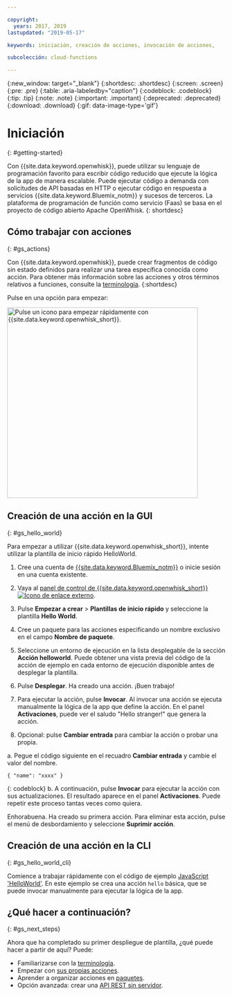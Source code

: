 ```yaml
---

copyright:
  years: 2017, 2019
lastupdated: "2019-05-17"

keywords: iniciación, creación de acciones, invocación de acciones,

subcolección: cloud-functions

---
```


{:new_window: target="_blank"}
{:shortdesc: .shortdesc}
{:screen: .screen}
{:pre: .pre}
{:table: .aria-labeledby="caption"}
{:codeblock: .codeblock}
{:tip: .tip}
{:note: .note}
{:important: .important}
{:deprecated: .deprecated}
{:download: .download}
{:gif: data-image-type='gif'}

# Iniciación
{: #getting-started}

Con {{site.data.keyword.openwhisk}}, puede utilizar su lenguaje de programación favorito para escribir código reducido que ejecute la lógica de la app de manera escalable. Puede ejecutar código a demanda con solicitudes de API basadas en HTTP o ejecutar código en respuesta a servicios
{{site.data.keyword.Bluemix_notm}} y sucesos de terceros. La plataforma de programación de función como servicio (Faas) se basa en el proyecto de código abierto Apache OpenWhisk.
{: shortdesc}

## Cómo trabajar con acciones
{: #gs_actions}

Con {{site.data.keyword.openwhisk}}, puede crear fragmentos de código sin estado definidos para realizar una tarea específica conocida como acción. Para obtener más información sobre las acciones y otros términos relativos a funciones, consulte la [terminología](/docs/openwhisk?topic=cloud-functions-about).
{:shortdesc}

Pulse en una opción para empezar:

<img usemap="#home_map" border="0" class="image" id="image_ztx_crb_f1b" src="images/imagemap.png" width="440" alt="Pulse un icono para empezar rápidamente con {{site.data.keyword.openwhisk_short}}." style="width:440px;" />
<map name="home_map" id="home_map">
<area href="#gs_hello_world" alt="Crear una acción" title="Crear una acción" shape="rect" coords="-7, -8, 108, 211" />
<area href="/docs/openwhisk?topic=cloud-functions-cli_install" alt="Configuración del plug-in de la CLI de {{site.data.keyword.openwhisk_short}}" title="Configuración del plug-in de la CLI de {{site.data.keyword.openwhisk_short}}" shape="rect" coords="155, -1, 289, 210" />
<area href="/docs/openwhisk?topic=cloud-functions-about" alt="Ver la arquitectura de la plataforma" title="Ver la arquitectura de la plataforma" shape="rect" coords="326, -10, 448, 218" />
</map>

## Creación de una acción en la GUI
{: #gs_hello_world}

Para empezar a utilizar {{site.data.keyword.openwhisk_short}}, intente utilizar la plantilla de inicio rápido HelloWorld.

1. Cree una cuenta de [{{site.data.keyword.Bluemix_notm}}](https://cloud.ibm.com/registration) o inicie sesión en una cuenta existente.

2. Vaya al [panel de control de {{site.data.keyword.openwhisk_short}} ![Icono de enlace externo](../icons/launch-glyph.svg "Icono de enlace externo")](https://cloud.ibm.com/openwhisk).

2. Pulse **Empezar a crear** > **Plantillas de inicio rápido** y seleccione la plantilla **Hello World**.

3. Cree un paquete para las acciones especificando un nombre exclusivo en el campo **Nombre de paquete**.

4. Seleccione un entorno de ejecución en la lista desplegable de la sección **Acción helloworld**. Puede obtener una vista previa del código de la acción de ejemplo en cada entorno de ejecución disponible antes de desplegar la plantilla.

5. Pulse **Desplegar**. Ha creado una acción. ¡Buen trabajo!

6. Para ejecutar la acción, pulse **Invocar**. Al invocar una acción se ejecuta manualmente la lógica de la app que define la acción. En el panel **Activaciones**, puede ver el saludo "Hello stranger!" que genera la acción.

7. Opcional: pulse **Cambiar entrada** para cambiar la acción o probar una propia.

  a. Pegue el código siguiente en el recuadro **Cambiar entrada** y cambie el valor del nombre.
  ```
  { "name": "xxxx" }
  ```
  {: codeblock}
  b. A continuación, pulse
**Invocar** para ejecutar la acción con sus actualizaciones. El resultado aparece en el panel
**Activaciones**. Puede repetir este proceso tantas veces como quiera.

Enhorabuena. Ha creado su primera acción. Para eliminar esta acción, pulse el menú de desbordamiento y seleccione **Suprimir acción**.

## Creación de una acción en la CLI
{: #gs_hello_world_cli}

Comience a trabajar rápidamente con el código de ejemplo [JavaScript 'HelloWorld'](/docs/openwhisk?topic=cloud-functions-prep#prep-js). En este ejemplo se crea una acción `hello` básica, que se puede invocar manualmente para ejecutar la lógica de la app.

## ¿Qué hacer a continuación?
{: #gs_next_steps}

Ahora que ha completado su primer despliegue de plantilla, ¿qué puede hacer a partir de aquí? Puede:

* Familiarizarse con la [terminología](/docs/openwhisk?topic=cloud-functions-about#about_technology).
* Empezar con [sus propias acciones](/docs/openwhisk?topic=cloud-functions-actions).
* Aprender a organizar acciones en [paquetes](/docs/openwhisk?topic=cloud-functions-pkg_ov).
* Opción avanzada: crear una [API REST sin servidor](/docs/openwhisk?topic=cloud-functions-apigateway).
